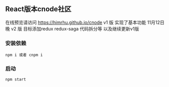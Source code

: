 ## React版本cnode社区
在线预览请访问
https://himrhu.github.io/cnode
v1 版
    实现了基本功能 11月12日晚
v2 版
    目标添加redux redux-saga 代码拆分等 以及继续更新v1版
### 安装依赖
    npm i 或者 cnpm i
### 启动
    npm start 

